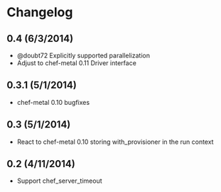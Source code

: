 # Changelog

## 0.4 (6/3/2014)

- @doubt72 Explicitly supported parallelization
- Adjust to chef-metal 0.11 Driver interface

## 0.3.1 (5/1/2014)

- chef-metal 0.10 bugfixes

## 0.3 (5/1/2014)

- React to chef-metal 0.10 storing with_provisioner in the run context

## 0.2 (4/11/2014)

- Support chef_server_timeout
